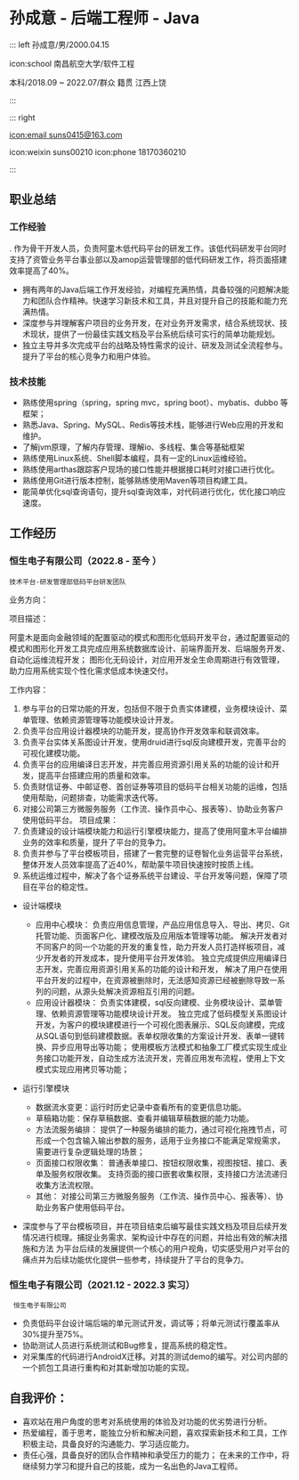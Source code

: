 # 孙成意 - 后端工程师 - Java

::: left
孙成意/男/2000.04.15

icon:school 南昌航空大学/软件工程

本科/2018.09 ~ 2022.07/群众
籍贯 江西上饶

:::

::: right

[icon:email suns0415@163.com](mailto:suns0415@163.com)

icon:weixin suns00210
icon:phone 18170360210

:::

## 职业总结

### 工作经验

. 作为骨干开发人员，负责阿童木低代码平台的研发工作。该低代码研发平台同时支持了资管业务平台事业部以及amop运营管理部的低代码研发工作，将页面搭建效率提高了40%。

- 拥有两年的Java后端工作开发经验，对编程充满热情，具备较强的问题解决能力和团队合作精神。快速学习新技术和工具，并且对提升自己的技能和能力充满热情。
- 深度参与并理解客户项目的业务开发，在对业务开发需求，结合系统现状、技术现状，提供了一份最佳实践文档及平台系统后续可实行的简单功能规划。
- 独立主导并多次完成平台的战略及特性需求的设计、研发及测试全流程参与。提升了平台的核心竞争力和用户体验。

### 技术技能

- 熟练使用spring（spring，spring mvc，spring boot）、mybatis、dubbo 等框架；
- 熟悉Java、Spring、MySQL、Redis等技术栈，能够进行Web应用的开发和维护。
- 了解jvm原理，了解内存管理、理解io、多线程、集合等基础框架
- 熟练使用Linux系统、Shell脚本编程，具有一定的Linux运维经验。
- 熟练使用arthas跟踪客户现场的接口性能并根据接口耗时对接口进行优化。
- 熟练使用Git进行版本控制，能够熟练使用Maven等项目构建工具。
- 能简单优化sql查询语句，提升sql查询效率，对代码进行优化，优化接口响应速度。

## 工作经历

### 恒生电子有限公司（2022.8 - 至今 ）

`技术平台-研发管理部低码平台研发团队`

业务方向：

项目描述：

阿童木是面向金融领域的配置驱动的模式和图形化低码开发平台，通过配置驱动的模式和图形化开发工具完成应用系统数据库设计、前端界面开发、后端服务开发、自动化运维流程开发；
图形化无码设计，对应用开发全生命周期进行有效管理，助力应用系统实现个性化需求低成本快速交付。

工作内容：

1. 参与平台的日常功能的开发，包括但不限于负责实体建模，业务模块设计、菜单管理、依赖资源管理等功能模块设计开发。
2. 负责平台应用设计器模块的功能开发，提高协作开发效率和联调效率。
3. 负责平台实体关系图设计开发，使用druid进行sql反向建模开发，完善平台的可视化建模功能。
4. 负责平台的应用编译日志开发，并完善应用资源引用关系的功能的设计和开发，提高平台搭建应用的质量和效率。
5. 负责财信证券、中邮证卷、首创证券等项目的低码平台相关功能的运维，包括使用帮助，问题排查，功能需求迭代等。
6. 对接公司第三方微服务服务（工作流、操作员中心、报表等）、协助业务客户使用低码平台。
   项目成果：
1. 负责建设的设计端模块能力和运行引擎模块能力，提高了使用阿童木平台编排业务的效率和质量，提升了平台的竞争力。
2. 负责并参与了平台模板项目，搭建了一套完整的证卷智化业务运营平台系统，整体开发人员效率提高了近40%，帮助蒙牛项目快速按时按质上线。
3. 系统运维过程中，解决了各个证券系统平台建设、平台开发等问题，保障了项目在平台的稳定性。

- 设计端模块
    - 应用中心模块：
      负责应用信息管理，产品应用信息导入、导出、拷贝、Git托管功能、页面客户化、建模改版及应用版本管理等功能。
      解决开发者对不同客户的同一个功能的开发的重复性，助力开发人员打造样板项目，减少开发者的开发成本，提升使用平台开发体验。
      独立完成提供应用编译日志开发，完善应用资源引用关系的功能的设计和开发，
      解决了用户在使用平台开发的过程中，在资源被删除时，无法感知资源已经被删除导致一系列的问题，从源头处解决资源相互引用的问题。
    - 应用设计器模块：
      负责实体建模，sql反向建模、业务模块设计、菜单管理、依赖资源管理等功能模块设计开发。
      独立完成了低码模型关系图设计开发，为客户的模块建模进行一个可视化图表展示、SQL反向建模，完成从SQL语句到低码建模数据。表单权限收集的方案设计开发、表单一键转换、异步应用导出等功能；
      使用模板方法模式和抽象工厂模式实现生成业务接口功能开发，自动生成方法流开发，完善应用发布流程，使用上下文模式实现应用拷贝等功能；

- 运行引擎模块
    - 数据流水变更：运行时历史记录中查看所有的变更信息功能。
    - 草稿箱功能：保存草稿数据、查看并编辑草稿数据的能力功能。
    - 方法流服务编排：
      提供了一种服务编排的能力，通过可视化拖拽节点，可形成一个包含输入输出参数的服务，适用于业务接口不能满足常规需求，需要进行复杂逻辑处理的场景；
    - 页面接口权限收集：
      普通表单接口、按钮权限收集，视图按钮、接口、表单及服务权限收集。
      支持页面的接口嵌套收集权限，支持接口方法流递归收集方法流权限。
    - 其他：
      对接公司第三方微服务服务（工作流、操作员中心、报表等）、协助业务客户使用低码平台。

- 深度参与了平台模板项目，并在项目结束后编写最佳实践文档及项目后续开发情况进行梳理。捕捉业务需求、架构设计中存在的问题，并给出有效的解决措施和方法
  为平台后续的发展提供一个核心的用户视角，切实感受用户对平台的痛点并为后续功能优化提供一些参考，持续提升了平台的竞争力。

### 恒生电子有限公司（2021.12 - 2022.3 实习）

` 恒生电子有限公司`
- 负责低码平台设计端后端的单元测试开发，调试等；将单元测试行覆盖率从30%提升至75%。
- 协助测试人员进行系统测试和Bug修复，提高系统的稳定性。
- 对采集库的代码进行AndroidX迁移。对其的测试demo的编写。对公司内部的一个抓包工具进行重构和对其新增加功能的实现。

## 自我评价：

- 喜欢站在用户角度的思考对系统使用的体验及对功能的优劣势进行分析。
- 热爱编程，善于思考，能独立分析和解决问题，喜欢探索新技术和工具，工作积极主动，具备良好的沟通能力、学习适应能力。
- 责任心强，具备良好的团队合作精神和承受压力的能力； 在未来的工作中，将继续努力学习和提升自己的技能，成为一名出色的Java工程师。

